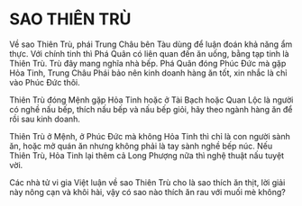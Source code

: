 # SAO THIÊN TRÙ

Về sao Thiên Trù, phái Trung Châu bên Tàu dùng để luận đoán khả năng ẩm thực. Với chính tinh thì Phá Quân có liên quan đến ăn uống, bằng tạp tinh là Thiên Trù. Trù đây mang nghĩa nhà bếp. Phá Quân đóng Phúc Đức mà gặp Hỏa Tinh, Trung Châu Phái bảo nên kinh doanh hàng ăn tốt, xin nhắc là chỉ vào Phúc Đức thôi.

Thiên Trù đóng Mệnh gặp Hỏa Tinh hoặc ở Tài Bạch hoặc Quan Lộc là người có nghề nấu bếp, thích nấu bếp và nấu bếp giỏi, hãy theo ngành hàng ăn để rồi sau kinh doanh.

Thiên Trù ở Mệnh, ở Phúc Đức mà không Hỏa Tinh thì chỉ là con người sành ăn, hoặc mở quán ăn nhưng không phải là tay sành nghề bếp núc. Nếu Thiên Trù, Hỏa Tinh lại thêm cả Long Phượng nữa thì nghệ thuật nấu tuyệt vời.

Các nhà tử vi gia Việt luận về sao Thiên Trù cho là sao thích ăn thịt, lời giải này nông cạn và khôi hài, vậy có sao nào thích ăn rau với muối mè không?